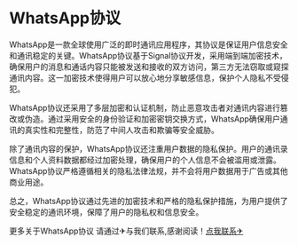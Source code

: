 # WhatsApp协议

WhatsApp是一款全球使用广泛的即时通讯应用程序，其协议是保证用户信息安全和通讯稳定的关键。WhatsApp协议基于Signal协议开发，采用端到端加密技术，确保用户的消息和通话内容只能被发送和接收的双方访问，第三方无法窃取或窥探通讯内容。这一加密技术使得用户可以放心地分享敏感信息，保护个人隐私不受侵犯。

WhatsApp协议还采用了多层加密和认证机制，防止恶意攻击者对通讯内容进行篡改或伪造。通过采用安全的身份验证和加密密钥交换方式，WhatsApp确保用户通讯的真实性和完整性，防范了中间人攻击和欺骗等安全威胁。

除了通讯内容的保护，WhatsApp协议还注重用户数据的隐私保护。用户的通讯录信息和个人资料数据都经过加密处理，确保用户的个人信息不会被滥用或泄露。WhatsApp协议严格遵循相关的隐私法律法规，并不会将用户数据用于广告或其他商业用途。

总之，WhatsApp协议通过先进的加密技术和严格的隐私保护措施，为用户提供了安全稳定的通讯环境，保障了用户的隐私权和信息安全。

更多关于WhatsApp协议 请通过✈与我们联系,感谢阅读！[点我联系✈](https://dev.G208.com)